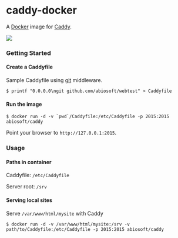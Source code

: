 # caddy-docker

A [Docker](http://docker.com) image for [Caddy](http://caddyserver.com).

[![](https://badge.imagelayers.io/abiosoft/caddy:latest.svg)](https://imagelayers.io/?images=abiosoft/caddy:latest 'Get your own badge on imagelayers.io')

### Getting Started

#### Create a Caddyfile

Sample Caddyfile using [git](https://caddyserver.com/docs/git) middleware.

```
$ printf "0.0.0.0\ngit github.com/abiosoft/webtest" > Caddyfile
```

#### Run the image

```
$ docker run -d -v `pwd`/Caddyfile:/etc/Caddyfile -p 2015:2015 abiosoft/caddy
```

Point your browser to `http://127.0.0.1:2015`.

### Usage

#### Paths in container

Caddyfile: `/etc/Caddyfile`

Server root: `/srv`

#### Serving local sites

Serve `/var/www/html/mysite` with Caddy

```
$ docker run -d -v /var/www/html/mysite:/srv -v path/to/Caddyfile:/etc/Caddyfile -p 2015:2015 abiosoft/caddy
```
